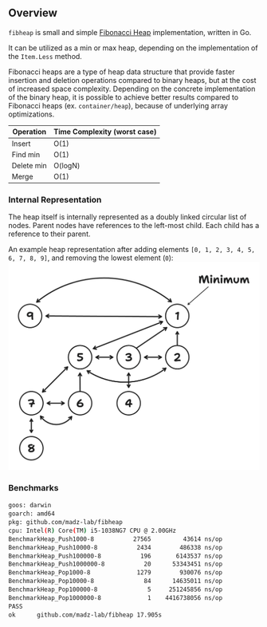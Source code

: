 ## Overview

`fibheap` is small and simple [Fibonacci Heap](https://en.wikipedia.org/wiki/Fibonacci_heap) implementation, written in
Go.

It can be utilized as a min or max heap, depending on the implementation of the `Item.Less` method.

Fibonacci heaps are a type of heap data structure that provide faster insertion and deletion operations compared to
binary heaps, but at the cost of increased space complexity. Depending on the concrete implementation of the binary
heap,
it is possible to achieve better results compared to Fibonacci heaps (ex. `container/heap`), because of underlying array
optimizations.

| Operation  | Time Complexity (worst case) |
|------------|------------------------------|
| Insert     | O(1)                         |
| Find min   | O(1)                         |
| Delete min | O(logN)                      |
| Merge      | O(1)                         |

### Internal Representation

The heap itself is internally represented as a doubly linked circular list of nodes.
Parent nodes have references to the left-most child. Each child has a reference to their parent.

An example heap representation after adding elements `[0, 1, 2, 3, 4, 5, 6, 7, 8, 9]`, and removing the lowest
element (`0`):
![banner](.github/banner.png)

### Benchmarks

```bash
goos: darwin
goarch: amd64
pkg: github.com/madz-lab/fibheap
cpu: Intel(R) Core(TM) i5-1038NG7 CPU @ 2.00GHz
BenchmarkHeap_Push1000-8      	   27565	     43614 ns/op
BenchmarkHeap_Push10000-8     	    2434	    486338 ns/op
BenchmarkHeap_Push100000-8    	     196	   6143537 ns/op
BenchmarkHeap_Push1000000-8   	      20	  53343451 ns/op
BenchmarkHeap_Pop1000-8       	    1279	    930076 ns/op
BenchmarkHeap_Pop10000-8      	      84	  14635011 ns/op
BenchmarkHeap_Pop100000-8     	       5	 251245856 ns/op
BenchmarkHeap_Pop1000000-8    	       1	4416738056 ns/op
PASS
ok  	github.com/madz-lab/fibheap	17.905s
```